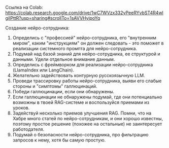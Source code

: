 Ссылка на Colab: https://colab.research.google.com/drive/1wC7WVzx332yPeeRYvbST4R4wlgiIPttR?usp=sharing#scrollTo=1sAVVHyjpoYq

Создание нейро-сотрудника:

1. Определись с "профессией" нейро-сотрудника, его "внутренним миром", каким "инструкциям" он должен следовать - это поможет в реализации системного промпта для нейро-сотрудника.
2. Подумай над базой знаний для нейро-сотрудника, ее структурой и данными. Удели отдельное внимание данным.
3. Определись с фреймворком для реализации нейро-сотрудника (LlamaIndex или LangChain).
4. Желательно задействовать контурную русскоязычную LLM.
5. Проведи трассировку работы нейро-сотрудника, выяви его слабые стороны и "симптомы" галлюцинаций.
6. Победи галлюцинации, если они обнаружены.
7. Если галлюцинации не обнаружены подумай, где они потенциально возможны в твоей RAG-системе и воспользуйся приемами из уроков.
8. Задействуй несколько приемов улучшения RAG. Помни, что на Хабре много статей по нейро-сотрудникам, и они хорошо известны, поэтому простое решение (похожее на остальные) не заинтересует работодателя.
9. Подумай о безопасности нейро-сотрудника, про фильтрацию запросов к нему, хотя бы самую простую.
